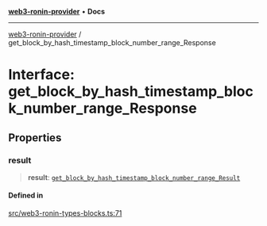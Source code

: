 [**web3-ronin-provider**](../README.md) • **Docs**

***

[web3-ronin-provider](../globals.md) / get\_block\_by\_hash\_timestamp\_block\_number\_range\_Response

# Interface: get\_block\_by\_hash\_timestamp\_block\_number\_range\_Response

## Properties

### result

> **result**: [`get_block_by_hash_timestamp_block_number_range_Result`](get_block_by_hash_timestamp_block_number_range_Result.md)

#### Defined in

[src/web3-ronin-types-blocks.ts:71](https://github.com/chuacw/web3-ronin-provider/blob/3fc214e27766815592deb24c85c0a23477593bed/src/web3-ronin-types-blocks.ts#L71)
